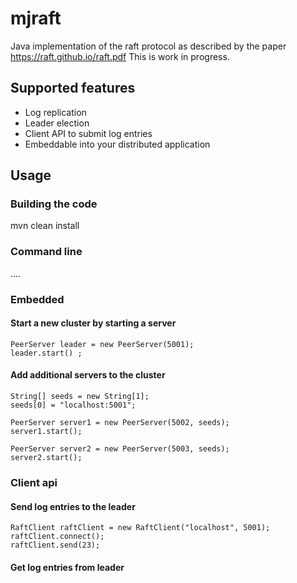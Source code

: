 # mjraft
Java implementation of the raft protocol as described by the paper https://raft.github.io/raft.pdf
This is work in progress.

## Supported features
- Log replication
- Leader election
- Client API to submit log entries
- Embeddable into your distributed application

## Usage

### Building the code

mvn clean install

### Command line

....

### Embedded

#### Start a new cluster by starting a server

```
PeerServer leader = new PeerServer(5001);
leader.start() ;
```

#### Add additional servers to the cluster

```
String[] seeds = new String[1];
seeds[0] = "localhost:5001";

PeerServer server1 = new PeerServer(5002, seeds);
server1.start();

PeerServer server2 = new PeerServer(5003, seeds);
server2.start();
```

### Client api

#### Send log entries to the leader

```
RaftClient raftClient = new RaftClient("localhost", 5001);
raftClient.connect();
raftClient.send(23);
```

#### Get log entries from leader



